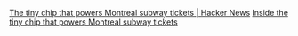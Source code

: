 
[The tiny chip that powers Montreal subway tickets | Hacker News](https://news.ycombinator.com/item?id=40769001)
[Inside the tiny chip that powers Montreal subway tickets](https://www.righto.com/2024/06/montreal-mifare-ultralight-nfc.html)
